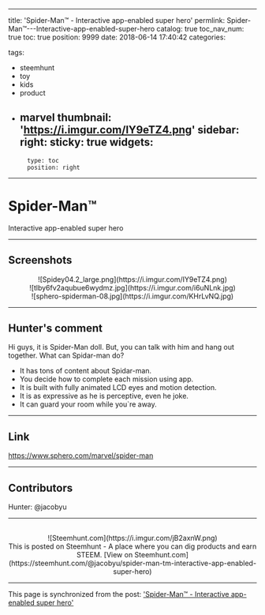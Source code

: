 
---
title: 'Spider-Man™ - Interactive app-enabled super hero'
permlink: Spider-Man™---Interactive-app-enabled-super-hero
catalog: true
toc_nav_num: true
toc: true
position: 9999
date: 2018-06-14 17:40:42
categories:

tags:
- steemhunt
- toy
- kids
- product
- marvel
thumbnail: 'https://i.imgur.com/IY9eTZ4.png'
sidebar:
    right:
        sticky: true
widgets:
    -
        type: toc
        position: right
---


# Spider-Man™
Interactive app-enabled super hero

---
## Screenshots
<center>![Spidey04.2_large.png](https://i.imgur.com/IY9eTZ4.png)</center>

<center>![tlby6fv2aqubue6wydmz.jpg](https://i.imgur.com/i6uNLnk.jpg)</center>

<center>![sphero-spiderman-08.jpg](https://i.imgur.com/KHrLvNQ.jpg)</center>



---
## Hunter's comment
Hi guys, it is Spider-Man doll.
But, you can talk with him and hang out together.
What can Spidar-man do?
- It has tons of content about Spidar-man.
- You decide how to complete each mission using app.
- It is built with fully animated LCD eyes and motion detection. 
- It is as expressive as he is perceptive, even he joke. 
- It can guard your room while you`re away.

---
## Link
https://www.sphero.com/marvel/spider-man

---
## Contributors
Hunter: @jacobyu

---
<center><br/>![Steemhunt.com](https://i.imgur.com/jB2axnW.png)<br/>
This is posted on Steemhunt - A place where you can dig products and earn STEEM.
[View on Steemhunt.com](https://steemhunt.com/@jacobyu/spider-man-tm-interactive-app-enabled-super-hero)
</center>

- - -

This page is synchronized from the post: ['Spider-Man™ - Interactive app-enabled super hero'](https://steempeak.com/@jacobyu/spider-man-tm-interactive-app-enabled-super-hero)
